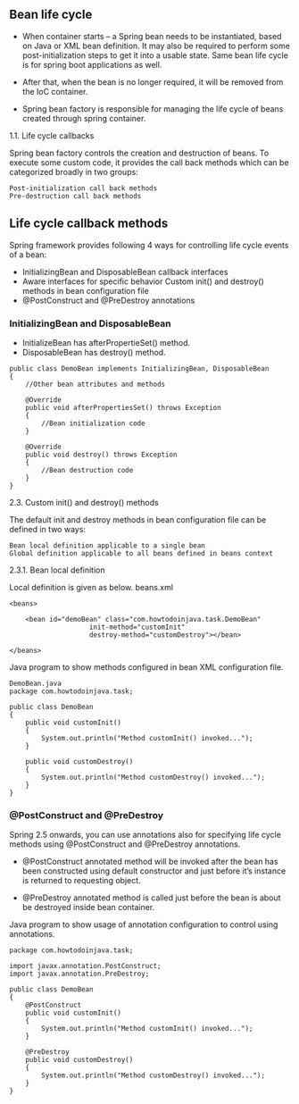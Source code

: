 ## Bean life cycle

* When container starts – a Spring bean needs to be instantiated, based on Java or XML bean definition. It may also be required to perform some post-initialization steps to get it into a usable state. Same bean life cycle is for spring boot applications as well.

* After that, when the bean is no longer required, it will be removed from the IoC container.

* Spring bean factory is responsible for managing the life cycle of beans created through spring container.

1.1. Life cycle callbacks

Spring bean factory controls the creation and destruction of beans. To execute some custom code, it provides the call back methods which can be categorized broadly in two groups:

    Post-initialization call back methods
    Pre-destruction call back methods

## Life cycle callback methods

Spring framework provides following 4 ways for controlling life cycle events of a bean:

* InitializingBean and DisposableBean callback interfaces
* Aware interfaces for specific behavior
  Custom init() and destroy() methods in bean configuration file
* @PostConstruct and @PreDestroy annotations

### InitializingBean and DisposableBean
* InitializeBean has afterPropertieSet() method.
* DisposableBean has destroy() method.

```
public class DemoBean implements InitializingBean, DisposableBean 
{
    //Other bean attributes and methods 
     
    @Override
    public void afterPropertiesSet() throws Exception
    {
        //Bean initialization code
    }
     
    @Override
    public void destroy() throws Exception 
    {
        //Bean destruction code
    }
}
```
2.3. Custom init() and destroy() methods

The default init and destroy methods in bean configuration file can be defined in two ways:

    Bean local definition applicable to a single bean
    Global definition applicable to all beans defined in beans context

2.3.1. Bean local definition

Local definition is given as below.
beans.xml
```
<beans>
 
    <bean id="demoBean" class="com.howtodoinjava.task.DemoBean"
                    init-method="customInit"
                    destroy-method="customDestroy"></bean>
 
</beans>
```
Java program to show methods configured in bean XML configuration file.
```
DemoBean.java
package com.howtodoinjava.task;
 
public class DemoBean 
{
    public void customInit() 
    {
        System.out.println("Method customInit() invoked...");
    }
 
    public void customDestroy() 
    {
        System.out.println("Method customDestroy() invoked...");
    }
}
```

### @PostConstruct and @PreDestroy

Spring 2.5 onwards, you can use annotations also for specifying life cycle methods using @PostConstruct and @PreDestroy annotations.

* @PostConstruct annotated method will be invoked after the bean has been constructed using default constructor and just before it’s instance is returned to requesting object.

* @PreDestroy annotated method is called just before the bean is about be destroyed inside bean container.

Java program to show usage of annotation configuration to control using annotations.
```
package com.howtodoinjava.task;
 
import javax.annotation.PostConstruct;
import javax.annotation.PreDestroy;
 
public class DemoBean 
{
    @PostConstruct
    public void customInit() 
    {
        System.out.println("Method customInit() invoked...");
    }
     
    @PreDestroy
    public void customDestroy() 
    {
        System.out.println("Method customDestroy() invoked...");
    }
}
```
